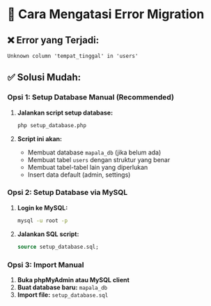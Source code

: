 # 🔧 Cara Mengatasi Error Migration

## ❌ **Error yang Terjadi:**
```
Unknown column 'tempat_tinggal' in 'users'
```

## ✅ **Solusi Mudah:**

### **Opsi 1: Setup Database Manual (Recommended)**

1. **Jalankan script setup database:**
   ```bash
   php setup_database.php
   ```

2. **Script ini akan:**
   - Membuat database `mapala_db` (jika belum ada)
   - Membuat tabel `users` dengan struktur yang benar
   - Membuat tabel-tabel lain yang diperlukan
   - Insert data default (admin, settings)

### **Opsi 2: Setup Database via MySQL**

1. **Login ke MySQL:**
   ```bash
   mysql -u root -p
   ```

2. **Jalankan SQL script:**
   ```sql
   source setup_database.sql;
   ```

### **Opsi 3: Import Manual**

1. **Buka phpMyAdmin atau MySQL client**
2. **Buat database baru:** `mapala_db`
3. **Import file:** `setup_database.sql`

## 🔧 **Konfigurasi Database**

Pastikan file `app/Config/Database.php` memiliki konfigurasi yang benar:

```php
public array $default = [
    'DSN'      => '',
    'hostname' => 'localhost',
    'username' => 'root',
    'password' => '',
    'database' => 'mapala_db',
    'DBDriver' => 'MySQLi',
    'DBPrefix' => '',
    'pConnect' => false,
    'DBDebug'  => true,
    'charset'  => 'utf8mb4',
    'DBCollat' => 'utf8mb4_general_ci',
    'swapPre'  => '',
    'encrypt'  => false,
    'compress' => false,
    'strictOn' => false,
    'failover' => [],
    'port'     => 3306,
];
```

## 🚀 **Test Aplikasi**

Setelah database setup:

1. **Start server:**
   ```bash
   php spark serve --host=0.0.0.0 --port=8080
   ```

2. **Buka browser:**
   ```
   http://localhost:8080/daftar
   ```

3. **Test form pendaftaran** dengan data dummy

## 📋 **Struktur Tabel Users Baru**

```sql
CREATE TABLE `users` (
  `id` int(11) unsigned NOT NULL AUTO_INCREMENT,
  `nama_lengkap` varchar(100) NOT NULL,
  `nama_panggilan` varchar(50) NOT NULL,
  `tempat_lahir` varchar(100) NOT NULL,
  `tanggal_lahir` date NOT NULL,
  `jenis_kelamin` enum('Laki-laki','Perempuan') NOT NULL,
  `alamat` text NOT NULL,
  `no_telp` varchar(20) NOT NULL,
  `agama` varchar(20) NOT NULL,
  `program_studi` varchar(50) NOT NULL,
  `gol_darah` enum('A','B','AB','O') NOT NULL,
  `penyakit` text DEFAULT NULL,
  `nama_ayah` varchar(100) NOT NULL,
  `nama_ibu` varchar(100) NOT NULL,
  `alamat_orangtua` text NOT NULL,
  `no_telp_orangtua` varchar(20) NOT NULL,
  `pekerjaan_ayah` varchar(100) NOT NULL,
  `pekerjaan_ibu` varchar(100) NOT NULL,
  `foto` varchar(255) DEFAULT NULL,
  `status` varchar(20) DEFAULT 'pending',
  `angkatan` int(4) DEFAULT NULL,
  `created_at` datetime NOT NULL,
  `updated_at` datetime NOT NULL,
  PRIMARY KEY (`id`)
);
```

## ⚠️ **Catatan Penting**

- **Data lama akan hilang** jika menggunakan script setup (karena DROP TABLE)
- **Backup data** jika diperlukan sebelum menjalankan script
- **Migration CodeIgniter** tidak digunakan karena ada konflik struktur tabel

## 🎯 **Hasil Akhir**

Setelah setup berhasil, Anda akan memiliki:
- ✅ Form pendaftaran dengan field lengkap
- ✅ Generate dokumen DOCX otomatis  
- ✅ Download formulir dan ID card
- ✅ Database dengan struktur yang benar

## 🆘 **Jika Masih Error**

1. **Cek koneksi database** di `app/Config/Database.php`
2. **Pastikan MySQL service** berjalan
3. **Cek permission** direktori `public/uploads/`
4. **Restart web server** setelah perubahan konfigurasi

---

**Pilih salah satu opsi di atas dan form pendaftaran akan berfungsi dengan baik! 🚀**